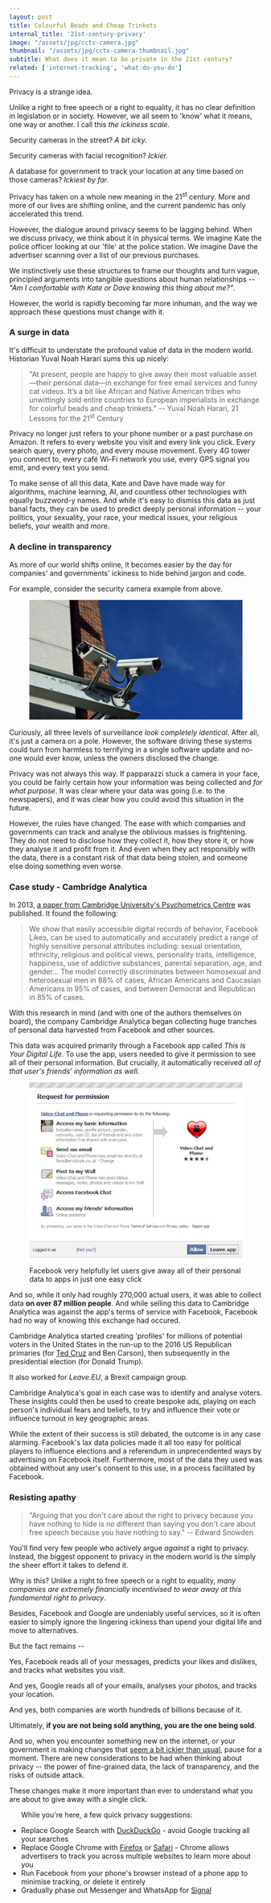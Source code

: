 ```yaml
---
layout: post
title: Colourful Beads and Cheap Trinkets
internal_title: '21st-century-privacy'
image: "/assets/jpg/cctv-camera.jpg"
thumbnail: "/assets/jpg/cctv-camera-thumbnail.jpg"
subtitle: What does it mean to be private in the 21st century?
related: ['internet-tracking', 'what-do-you-do']
---
```


Privacy is a strange idea.

Unlike a right to free speech or a right to equality, it has no clear definition in legislation or in society. However, we all seem to 'know' what it means, one way or another. I call this _the ickiness scale_.

Security cameras in the street? _A bit icky._

Security cameras with facial recognition? _Ickier._

A database for government to track your location at any time based on those cameras? _Ickiest by far._

Privacy has taken on a whole new meaning in the 21<sup>st</sup> century. More and more of our lives are shifting online, and the current pandemic has only accelerated this trend.

However, the dialogue around privacy seems to be lagging behind. When we discuss privacy, we think about it in physical terms. We imagine Kate the police officer looking at our 'file' at the police station. We imagine Dave the advertiser scanning over a list of our previous purchases.

We instinctively use these structures to frame our thoughts and turn vague, principled arguments into tangible questions about human relationships -- _"Am I comfortable with Kate or Dave knowing this thing about me?"_.

However, the world is rapidly becoming far more inhuman, and the way we approach these questions must change with it.

### A surge in data

It's difficult to understate the profound value of data in the modern world. Historian Yuval Noah Harari sums this up nicely:

> "At present, people are happy to give away their most valuable asset—their personal data—in exchange for free email services and funny cat videos. It’s a bit like African and Native American tribes who unwittingly sold entire countries to European imperialists in exchange for colorful beads and cheap trinkets." -- Yuval Noah Harari, 21 Lessons for the 21<sup>st</sup> Century

Privacy no longer just refers to your phone number or a past purchase on Amazon. It refers to every website you visit and every link you click. Every search query, every photo, and every mouse movement. Every 4G tower you connect to, every café Wi-Fi network you use, every GPS signal you emit, and every text you send.

To make sense of all this data, Kate and Dave have made way for algorithms, machine learning, AI, and countless other technologies with equally buzzword-y names. And while it's easy to dismiss this data as just banal facts, they can be used to predict deeply personal information -- your politics, your sexuality, your race, your medical issues, your religious beliefs, your wealth and more.

### A decline in transparency

As more of our world shifts online, it becomes easier by the day for companies' and governments' ickiness to hide behind jargon and code.

For example, consider the security camera example from above.

<figure>
<img src="/assets/jpg/cctv-camera.jpg" alt="Security camera" class="diagram">
<figcaption></figcaption>
</figure>

Curiously, all three levels of surveillance _look completely identical_. After all, it's just a camera on a pole. However, the software driving these systems could turn from harmless to terrifying in a single software update and no-one would ever know, unless the owners disclosed the change.

Privacy was not always this way. If papparazzi stuck a camera in your face, you could be fairly certain how your information was being collected and _for what purpose_. It was clear where your data was going (i.e. to the newspapers), and it was clear how you could avoid this situation in the future.

However, the rules have changed. The ease with which companies and governments can track and analyse the oblivious masses is frightening. They do not need to disclose how they collect it, how they store it, or how they analyse it and profit from it. And even when they act responsibly with the data, there is a constant risk of that data being stolen, and someone else doing something even worse.

### Case study - Cambridge Analytica

In 2013, [a paper from Cambridge University's Psychometrics Centre](https://www.ncbi.nlm.nih.gov/pmc/articles/PMC3625324/pdf/pnas.201218772.pdf) was published. It found the following:

> We show that easily accessible digital records of behavior, Facebook Likes, can be used to automatically and accurately predict a range of highly sensitive personal attributes including: sexual orientation, ethnicity, religious and political views, personality traits, intelligence, happiness, use of addictive substances, parental separation, age, and gender...
> The model correctly discriminates between homosexual and heterosexual men in 88% of cases, African Americans and Caucasian Americans in 95% of cases, and between Democrat and Republican in 85% of cases.

With this research in mind (and with one of the authors themselves on board), the company Cambridge Analytica began collecting huge tranches of personal data harvested from Facebook and other sources.

This data was acquired primarily through a Facebook app called _This is Your Digital Life_. To use the app, users needed to give it permission to see all of their personal information. But crucially, it automatically received _all of that user's friends' information as well_.

<figure>
<img src="/assets/png/facebook-permission-page.png" alt="Facebook permission page" class="diagram">
<figcaption><p class="caption">
Facebook very helpfully let users give away all of their personal data to apps in just one easy click
</p></figcaption>
</figure>

And so, while it only had roughly 270,000 actual users, it was able to collect data **on over 87 million people**. And while selling this data to Cambridge Analytica was against the app's terms of service with Facebook, Facebook had no way of knowing this exchange had occured.

Cambridge Analytica started creating 'profiles' for millions of potential voters in the United States in the run-up to the 2016 US Republican primaries (for [Ted Cruz](https://apnews.com/article/2db0fc93cf664a63909e26e708e91c67) and Ben Carson), then subsequently in the presidential election (for Donald Trump). 

It also worked for _Leave.EU_, a Brexit campaign group. 

Cambridge Analytica's goal in each case was to identify and analyse voters. These insights could then be used to create bespoke ads, playing on each person's individual fears and beliefs, to try and influence their vote or influence turnout in key geographic areas.

While the extent of their success is still debated, the outcome is in any case alarming. Facebook's lax data policies made it all too easy for political players to influence elections and a referendum in unprecendented ways by advertising on Facebook itself. Furthermore, most of the data they used was obtained without any user's consent to this use, in a process facilitated by Facebook.

### Resisting apathy

> "Arguing that you don't care about the right to privacy because you have nothing to hide is no different than saying you don't care about free speech because you have nothing to say." -- Edward Snowden

You'll find very few people who actively argue _against_ a right to privacy. Instead, the biggest opponent to privacy in the modern world is the simply the sheer effort it takes to defend it. 

Why is this? Unlike a right to free speech or a right to equality, _many companies are extremely financially incentivised to wear away at this fundamental right to privacy_.

Besides, Facebook and Google are undeniably useful services, so it is often easier to simply ignore the lingering ickiness than upend your digital life and move to alternatives. 

But the fact remains --

Yes, Facebook reads all of your messages, predicts your likes and dislikes, and tracks what websites you visit.

And yes, Google reads all of your emails, analyses your photos, and tracks your location.

And yes, both companies are worth hundreds of billions because of it.

Ultimately, **if you are not being sold anything, you are the one being sold**.

And so, when you encounter something new on the internet, or your government is making changes that [seem a bit ickier than usual](https://www.bbc.co.uk/news/world-australia-46463029), pause for a moment. There are new considerations to be had when thinking about privacy -- the power of fine-grained data, the lack of transparency, and the risks of outside attack. 

These changes make it more important than ever to understand what you are about to give away with a single click.

<div class="footnotes">
<ul>
<p>While you're here, a few quick privacy suggestions:</p>
<li>Replace Google Search with <a href="https://duckduckgo.com">DuckDuckGo</a> - avoid Google tracking all your searches</li>
<li>Replace Google Chrome with <a href="https://www.mozilla.org/en-UK/firefox/">Firefox</a> or <a href="https://www.apple.com/uk/safari/">Safari</a> - Chrome allows advertisers to track you across multiple websites to learn more about you</li>
<li>Run Facebook from your phone's browser instead of a phone app to minimise tracking, or delete it entirely</li>
<li>Gradually phase out Messenger and WhatsApp for <a href="https://signal.org">Signal</a></li>
<ul>
<div>